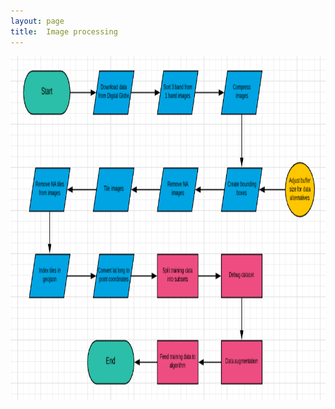 ```yaml
---
layout: page
title:  Image processing
---
```


<img src="Process flow.png" class="img-responsive" width="900" height="550" />
